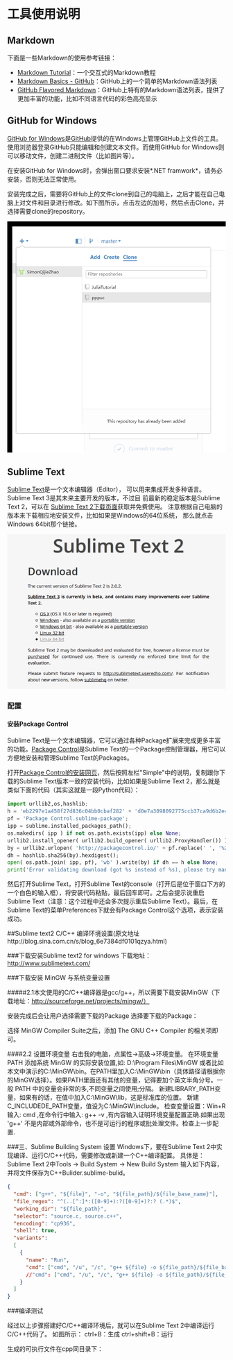# 工具使用说明

## Markdown

下面是一些Markdown的使用参考链接：
* [Markdown Tutorial](http://markdowntutorial.com/)：一个交互式的Markdown教程
* [Markdown Basics - GitHub](https://help.github.com/articles/markdown-basics/)：GitHub上的一个简单的Markdown语法列表
* [GitHub Flavored Markdown](https://help.github.com/articles/github-flavored-markdown/)：GitHub上特有的Markdown语法列表，提供了更加丰富的功能，比如不同语言代码的彩色高亮显示

## GitHub for Windows

[GitHub for Windows](https://windows.github.com)是[GitHub](https://github.com)提供的在Windows上管理GitHub上文件的工具。使用浏览器登录GitHub只能编辑和创建文本文件。而使用GitHub for Windows则可以移动文件，创建二进制文件（比如图片等）。

在安装GitHub for Windows时，会弹出窗口要求安装*.NET framwork*，请务必安装，否则无法正常使用。

安装完成之后，需要将GitHub上的文件clone到自己的电脑上，之后才能在自己电
脑上对文件和目录进行修改。如下图所示，点击左边的加号，然后点击Clone，并
选择需要clone的repository。

![Clone GitHub repos to Windows](figures/github-windows-clone.png?raw=true)


## Sublime Text

[Sublime Text](http://www.sublimetext.com/)是一个文本编辑器（Editor），
可以用来集成开发多种语言。Sublime Text 3是其未来主要开发的版本，不过目
前最新的稳定版本是Sublime Text 2，可以在
[Sublime Text 2下载页面](http://www.sublimetext.com/2)获取并免费使用。
注意根据自己电脑的版本来下载相应地安装文件，比如如果是Windows的64位系统，
那么就点击Windows 64bit那个链接。

![Sublime Text Download](figures/sublime-download.png?raw=true)

### 配置

#### 安装Package Control

Sublime Text是一个文本编辑器，它可以通过各种Package扩展来完成更多丰富的功能。[Package Control](https://packagecontrol.io)是Sublime Text的一个Package控制管理器，用它可以方便地安装和管理Sublime Text的Packages。

打开[Package Control的安装网页](https://packagecontrol.io/installation)，然后按照左栏"Simple"中的说明，复制跟你下载的Sublime Text版本一致的安装代码，比如如果是Sublime Text 2，那么就是类似下面的代码（其实这就是一段Python代码）：

```python
import urllib2,os,hashlib; 
h = 'eb2297e1a458f27d836c04bb0cbaf282' + 'd0e7a3098092775ccb37ca9d6b2e4b7d'; 
pf = 'Package Control.sublime-package'; 
ipp = sublime.installed_packages_path(); 
os.makedirs( ipp ) if not os.path.exists(ipp) else None; 
urllib2.install_opener( urllib2.build_opener( urllib2.ProxyHandler()) ); 
by = urllib2.urlopen( 'http://packagecontrol.io/' + pf.replace(' ', '%20')).read(); 
dh = hashlib.sha256(by).hexdigest(); 
open( os.path.join( ipp, pf), 'wb' ).write(by) if dh == h else None; 
print('Error validating download (got %s instead of %s), please try manual install' % (dh, h) if dh != h else 'Please restart Sublime Text to finish installation') 
```

然后打开Sublime Text，打开Sublime Text的console（打开后是位于窗口下方的一个白色的输入框），将安装代码粘贴，最后回车即可。之后会提示说重启Sublime Text（注意：这个过程中还会多次提示重启Sublime Text）。最后，在Sublime Text的菜单Preferences下就会有Package Control这个选项，表示安装成功。

##Sublime text2 C/C++ 编译环境设置(原文地址http://blog.sina.com.cn/s/blog_6e7384df0101qzya.html)

###下载安装Sublime text2 for windows
下载地址：http://www.sublimetext.com/

###下载安装 MinGW 与系统变量设置

#####2.1本文使用的C/C++编译器是gcc/g++，所以需要下载安装MinGW（下载地址：http://sourceforge.net/projects/mingw/）

安装完成后会让用户选择需要下载的Package
选择要下载的Package：

选择 MinGW Compiler Suite之后，添加 The GNU C++ Compiler 的相关项即可。

####2.2 设置环境变量
右击我的电脑，点属性->高级->环境变量。
在环境变量PATH 添加系统 MinGW 的实际安装位置,如: D:\Program Files\MinGW 或者比如本文中演示的C:\MinGW\bin。在PATH里加入C:\MinGW\bin（具体路径请根据你的MinGW选择）。如果PATH里面还有其他的变量，记得要加个英文半角分号。一般 PATH 中的变量会非常的多,不同变量之间使用;分隔。
新建LIBRARY_PATH变量，如果有的话，在值中加入C:\MinGW\lib，这是标准库的位置。
新建C_INCLUDEDE_PATH变量，值设为C:\MinGW\include。
检查变量设置：Win+R输入: cmd ,在命令行中输入: g++ -v ,有内容输入证明环境变量配置正确.如果出现 'g++' 不是内部或外部命令，也不是可运行的程序或批处理文件。检查上一步配置. 

###三、Sublime Building System 设置
Windows下，要在Sublime Text 2中实现编译、运行C/C++代码，需要修改或新建一个C++编译配置。
具体是：Sublime Text 2中Tools -> Build System -> New Build System
输入如下内容，并将文件保存为C++Bulider.sublime-bulid。

```json
{
  "cmd": ["g++", "${file}", "-o", "${file_path}/${file_base_name}"],
  "file_regex": "^(..[^:]*:([0-9]+):?([0-9]+)?:? (.*)$",
  "working_dir": "${file_path}",
  "selector": "source.c, source.c++",
  "encoding": "cp936",
  "shell": true,
  "variants":
  [
    {
      "name": "Run",
      "cmd": ["cmd", "/u", "/c", "g++ ${file} -o ${file_path}/${file_base_name} && ${file_path}/${file_base_name}.exe"]
      //"cmd": ["cmd", "/u", "/c", "g++ ${file} -o ${file_path}/${file_base_name}", "&&", "start", "cmd", "/u", "/c", "${file_path}/${file_base_name}.exe & pause"]
    }
  ]
}
```

###编译测试


经过以上步骤搭建好C/C++编译环境后，就可以在Sublime Text 2中编译运行C/C++代码了。
如图所示：
ctrl+B：生成
ctrl+shift+B：运行


生成的可执行文件在cpp同目录下：

